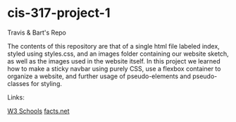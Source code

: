 # cis-317-project-1
Travis &amp; Bart's Repo

The contents of this repository are that of a single html file labeled index, styled using styles.css, and an images folder containing our website sketch, as well as the images used in the website itself.  In this project we learned how to make a sticky navbar using purely CSS, use a flexbox container to organize a website, and further usage of pseudo-elements and pseudo-classes for styling.  

Links: 

[W3 Schools](https://www.w3schools.com/)
[facts.net](https://facts.net/lifestyle/sports/19-facts-about-manchester-united/)
